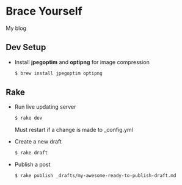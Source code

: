 # Brace Yourself

My blog

## Dev Setup

* Install **jpegoptim** and **optipng** for image compression

  ```bash
  $ brew install jpegoptim optipng
  ```

## Rake

* Run live updating server
  
  ```bash
  $ rake dev
  ```

  Must restart if a change is made to _config.yml

* Create a new draft

  ```bash
  $ rake draft
  ```

* Publish a post

  ```bash
  $ rake publish _drafts/my-awesome-ready-to-publish-draft.md
  ```